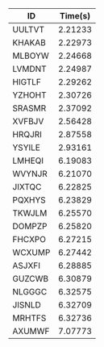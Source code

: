 |ID|Time(s)|
|-|-|
|UULTVT|2.21233|
|KHAKAB|2.22973|
|MLBOYW|2.24668|
|LVMDNT|2.24987|
|HIGTLF|2.29262|
|YZHOHT|2.30726|
|SRASMR|2.37092|
|XVFBJV|2.56428|
|HRQJRI|2.87558|
|YSYILE|2.93161|
|LMHEQI|6.19083|
|WVYNJR|6.21070|
|JIXTQC|6.22825|
|PQXHYS|6.23829|
|TKWJLM|6.25570|
|DOMPZP|6.25820|
|FHCXPO|6.27215|
|WCXUMP|6.27442|
|ASJXFI|6.28885|
|GUZCWB|6.30879|
|NLGGGC|6.32575|
|JISNLD|6.32709|
|MRHTFS|6.32736|
|AXUMWF|7.07773|
